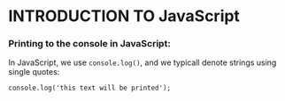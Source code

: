 # INTRODUCTION TO JavaScript

### Printing to the console in JavaScript:

In JavaScript, we use `console.log()`, and we typicall denote strings using single quotes:

    console.log('this text will be printed');
